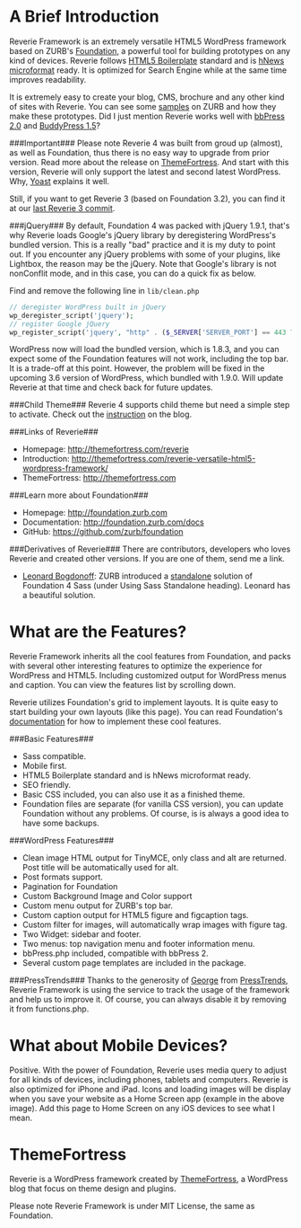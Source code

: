 A Brief Introduction
====================
Reverie Framework is an extremely versatile HTML5 WordPress framework based on ZURB's [Foundation](http://foundation.zurb.com), a powerful tool for building prototypes on any kind of devices. Reverie follows [HTML5 Boilerplate](http://html5boilerplate.com) standard and is [hNews microformat](https://www.readability.com/publishers/guidelines) ready. It is optimized for Search Engine while at the same time improves readability.

It is extremely easy to create your blog, CMS, brochure and any other kind of sites with Reverie. You can see some [samples](http://foundation.zurb.com/templates.php) on ZURB and how they make these prototypes. Did I just mention Reverie works well with [bbPress 2.0](http://bbpress.org/) and [BuddyPress 1.5](http://buddypress.org/)?

###Important###
Please note Reverie 4 was built from groud up (almost), as well as Foundation, thus there is no easy way to upgrade from prior version. Read more about the release on [ThemeFortress](http://themefortress.com/reverie-framework-4/). And start with this version, Reverie will only support the latest and second latest WordPress. Why, [Yoast](http://yoast.com/why-we-dont-support-old-wordpress-versions/) explains it well.

Still, if you want to get Reverie 3 (based on Foundation 3.2), you can find it at our [last Reverie 3 commit](https://github.com/milohuang/reverie/tree/2ef429776d4d3e27906e44d7d0a43cf912078e36).

###jQuery###
By default, Foundation 4 was packed with jQuery 1.9.1, that's why Reverie loads Google's jQuery library by deregistering WordPress's bundled version. This is a really "bad" practice and it is my duty to point out. If you encounter any jQuery problems with some of your plugins, like Lightbox, the reason may be the jQuery. Note that Google's library is not nonConflit mode, and in this case, you can do a quick fix as below.

Find and remove the following line in `lib/clean.php`

```php
// deregister WordPress built in jQuery
wp_deregister_script('jquery');
// register Google jQuery
wp_register_script('jquery', "http" . ($_SERVER['SERVER_PORT'] == 443 ? "s" : "") . "://ajax.googleapis.com/ajax/libs/jquery/1.9.1/jquery.min.js", false, null, true);
```

WordPress now will load the bundled version, which is 1.8.3, and you can expect some of the Foundation features will not work, including the top bar. It is a trade-off at this point. However, the problem will be fixed in the upcoming 3.6 version of WordPress, which bundled with 1.9.0. Will update Reverie at that time and check back for future updates.


###Child Theme###
Reverie 4 supports child theme but need a simple step to activate. Check out the [instruction](http://themefortress.com/child-theme-reverie-4/) on the blog.


###Links of Reverie###
* Homepage:      http://themefortress.com/reverie
* Introduction:  http://themefortress.com/reverie-versatile-html5-wordpress-framework/
* ThemeFortress: http://themefortress.com

###Learn more about Foundation###
* Homepage:      http://foundation.zurb.com  
* Documentation: http://foundation.zurb.com/docs  
* GitHub:        https://github.com/zurb/foundation

###Derivatives of Reverie###
There are contributors, developers who loves Reverie and created other versions. If you are one of them, send me a link.
* [Leonard Bogdonoff](https://github.com/lkbgift/reverie/): ZURB introduced a [standalone](http://foundation.zurb.com/docs/sass.html) solution of Foundation 4 Sass (under Using Sass Standalone heading). Leonard has a beautiful solution.



What are the Features?
======================
Reverie Framework inherits all the cool features from Foundation, and packs with several other interesting features to optimize the experience for WordPress and HTML5. Including customized output for WordPress menus and caption. You can view the features list by scrolling down.

Reverie utilizes Foundation's grid to implement layouts. It is quite easy to start building your own layouts (like this page). You can read Foundation's [documentation](http://foundation.zurb.com/docs/) for how to implement these cool features.

###Basic Features###
* Sass compatible.
* Mobile first.
* HTML5 Boilerplate standard and is hNews microformat ready.
* SEO friendly.
* Basic CSS included, you can also use it as a finished theme.
* Foundation files are separate (for vanilla CSS version), you can update Foundation without any problems. Of course, is is always a good idea to have some backups.

###WordPress Features###
* Clean image HTML output for TinyMCE, only class and alt are returned. Post title will be automatically used for alt.
* Post formats support.
* Pagination for Foundation
* Custom Background Image and Color support
* Custom menu output for ZURB's top bar.
* Custom caption output for HTML5 figure and figcaption tags.
* Custom filter for images, will automatically wrap images with figure tag.
* Two Widget: sidebar and footer.
* Two menus: top navigation menu and footer information menu.
* bbPress.php included, compatible with bbPress 2.
* Several custom page templates are included in the package.

###PressTrends###
Thanks to the generosity of [George](https://twitter.com/prstrends) from [PressTrends](http://www.presstrends.io/), Reverie Framework is using the service to track the usage of the framework and help us to improve it. Of course, you can always disable it by removing it from functions.php.

What about Mobile Devices?
==========================
Positive. With the power of Foundation, Reverie uses media query to adjust for all kinds of devices, including phones, tablets and computers. Reverie is also optimized for iPhone and iPad. Icons and loading images will be display when you save your website as a Home Screen app (example in the above image). Add this page to Home Screen on any iOS devices to see what I mean.

ThemeFortress
=============
Reverie is a WordPress framework created by [ThemeFortress](http://themefortress.com), a WordPress blog that focus on theme design and plugins.

Please note Reverie Framework is under MIT License, the same as Foundation.

